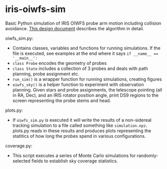 # iris-oiwfs-sim

Basic Python simulation of IRIS OIWFS probe arm motion including collision avoidance. [This design document](https://docushare.tmt.org/docushare/dsweb/Get/Document-57345) describes the algorithm in detail.

oiwfs_sim.py:
  - Contains classes, variables and functions for running simulations. If the file is executed, see examples at the end where it says `if __name__ == '__main__':`
  - `class Probe` encodes the geometry of probes
  - `class State` includes a collection of 3 probes and deals with path planning, probe assignment etc.
  - `run_sim()` is a wrapper function for running simulations, creating figures
  - `oiwfs_sky()` is a helper function to experiment with observation planning. Given stars and probe assignments, the telescope pointing (all in RA, Dec), and an IRIS rotator position angle, print DS9 regions to the screen representing the probe stems and head.
  
plots.py:
  - If `oiwfs_sim.py` is executed it will write the results of a non-sidereal tracking simulation to a file called something like `simulation.npz`. plots.py reads in these results and produces plots representing the statitics of how long the probes spend in various configurations.
   
coverage.py:
  - This script executes a series of Monte Carlo simulations for randomly-selected fields to establish sky coverage statistics.

